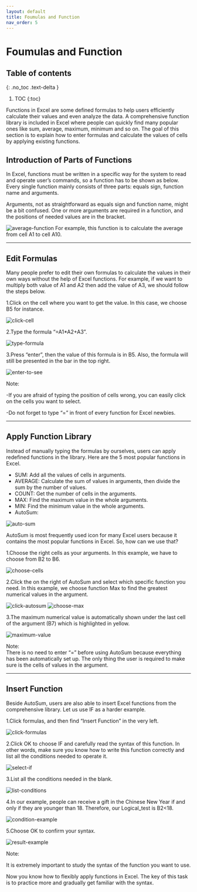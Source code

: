 ```yaml
---
layout: default
title: Foumulas and Function
nav_order: 5
---
```



# Foumulas and Function

## Table of contents
{: .no_toc .text-delta }

1. TOC
{:toc}


Functions in Excel are some defined formulas to help users efficiently calculate their values and even analyze the data. A comprehensive function library is included in Excel where people can quickly find many popular ones like sum, average, maximum, minimum and so on. The goal of this section is to explain how to enter formulas and calculate the values of cells by applying existing functions.  


## Introduction of Parts of Functions

In Excel, functions must be written in a specific way for the system to read and operate user’s commands, so a function has to be shown as below. Every single function mainly consists of three parts: equals sign, function name and arguments.

Arguments, not as straightforward as equals sign and function name, might be a bit confused. One or more arguments are required in a function, and the positions of needed values are in the bracket.

![average-function](https://github.com/hannah019/excel-instructions/blob/gh-pages/assets/images/functions-image1.png?raw=true)
 For example, this function is to calculate the average from cell A1 to cell A10.

---

## Edit Formulas

Many people prefer to edit their own formulas to calculate the values in their own ways without the help of Excel functions. For example, if we want to multiply both value of A1 and A2 then add the value of A3, we should follow the steps below.

1.Click on the cell where you want to get the value. In this case, we choose B5 for instance. 

![click-cell](https://github.com/hannah019/excel-instructions/blob/gh-pages/assets/images/functions-image2.png?raw=true)

2.Type the formula “=A1*A2+A3”. 

![type-formula](https://github.com/hannah019/excel-instructions/blob/gh-pages/assets/images/functions-image3.png?raw=true)

3.Press “enter”, then the value of this formula is in B5. Also, the formula will still be presented in the bar in the top right. 

![enter-to-see](https://github.com/hannah019/excel-instructions/blob/gh-pages/assets/images/functions-image4.png?raw=true)

Note: 

  -If you are afraid of typing the position of cells wrong, you can easily click on the cells you want to select. 
  
  -Do not forget to type “=” in front of every function for Excel newbies.    

---

## Apply Function Library

Instead of manually typing the formulas by ourselves, users can apply redefined functions in the library. Here are the 5 most popular functions in Excel. 

  - SUM: Add all the values of cells in arguments. 
  - AVERAGE: Calculate the sum of values in arguments, then divide the sum by the number of values. 
  - COUNT: Get the number of cells in the arguments. 
  - MAX: Find the maximum value in the whole arguments. 
  - MIN: Find the minimum value in the whole arguments.    
  - AutoSum:

![auto-sum](https://github.com/hannah019/excel-instructions/blob/gh-pages/assets/images/functions-image5.png?raw=true)

  AutoSum is most frequently used icon for many Excel users because it contains the most popular functions in Excel. So, how can we use that? 
  
  1.Choose the right cells as your arguments. In this example, we have to choose from B2 to B6. 
  
  ![choose-cells](https://github.com/hannah019/excel-instructions/blob/gh-pages/assets/images/functions-image6.png?raw=true)

  2.Click the  on the right of AutoSum and select which specific function you need. In this example, we choose function Max to find the greatest numerical values       in the argument. 
  
![click-autosum](https://github.com/hannah019/excel-instructions/blob/gh-pages/assets/images/functions-image7.png?raw=true)
 ![choose-max](https://github.com/hannah019/excel-instructions/blob/gh-pages/assets/images/functions-image8.png?raw=true)

  3.The maximum numerical value is automatically shown under the last cell of the argument (B7) which is highlighted in yellow. 
  
  ![maximum-value](https://github.com/hannah019/excel-instructions/blob/gh-pages/assets/images/functions-image9.png?raw=true)

  Note:  
    There is no need to enter “=” before using AutoSum because everything has been automatically set up. The only thing the user is required to make sure is the       cells of values in the argument. 
    
  

---

## Insert Function

Beside AutoSum, users are also able to insert Excel functions from the comprehensive library. Let us use IF as a harder example. 

1.Click formulas, and then find “Insert Function” in the very left.  

 ![click-formulas](https://github.com/hannah019/excel-instructions/blob/gh-pages/assets/images/functions-image10.png?raw=true)

2.Click OK to choose IF and carefully read the syntax of this function. In other words, make sure you know how to write this function correctly and list all the conditions needed to operate it.    

  ![select-if](https://github.com/hannah019/excel-instructions/blob/gh-pages/assets/images/functions-image-11.png?raw=true)

3.List all the conditions needed in the blank. 

  ![list-conditions](https://github.com/hannah019/excel-instructions/blob/gh-pages/assets/images/functions-image-12.png?raw=true)

4.In our example, people can receive a gift in the Chinese New Year if and only if they are younger than 18. Therefore, our Logical_test is B2<18.  

  ![condition-example](https://github.com/hannah019/excel-instructions/blob/gh-pages/assets/images/functions-image-13.png?raw=true)

5.Choose OK to confirm your syntax. 

 ![result-example](https://github.com/hannah019/excel-instructions/blob/gh-pages/assets/images/functions-image-14.png?raw=true)

Note:

It is extremely important to study the syntax of the function you want to use. 
  
Now you know how to flexibly apply functions in Excel. The key of this task is to practice more and gradually get familiar with the syntax.  
